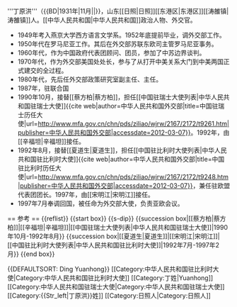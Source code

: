'''丁原洪'''（{{BD|1931年|11月||}}，山东[[日照|日照]][[东港区|东港区]][[涛雒镇|涛雒镇]]人。[[中华人民共和国|中华人民共和国]]政治人物、外交官。

* 1949年考入燕京大学西方语言文学系。1952年底提前毕业，调外交部工作。
* 1950年代在罗马尼亚工作。其后在外交部苏联东欧司主管罗马尼亚事务。
* 1960年代，作为中国政府代表团顾问、团员，参加了中苏边界谈判。
* 1970年代，作为外交部美国处处长，参与了从打开中美关系大门到中美两国正式建交的全过程。
* 1980年代，先后任外交部政策研究室副主任、主任。
* 1987年，驻联合国
* 1990年10月，接替[[蔡方柏|蔡方柏]]，担任[[中国驻瑞士大使列表|中华人民共和国驻瑞士大使]]<ref>{{cite web|author=中华人民共和国外交部|title=中国驻瑞士历任大使|url=http://www.mfa.gov.cn/chn/pds/ziliao/wjrw/2167/2172/t9261.htm|publisher=中华人民共和国外交部|accessdate=2012-03-07}}</ref>。1992年，由[[辛福坦|辛福坦]]接任。
* 1992年8月，接替[[夏道生|夏道生]]，担任[[中国驻比利时大使列表|中华人民共和国驻比利时大使]]<ref>{{cite web|author=中华人民共和国外交部|title=中国驻比利时历任大使|url=http://www.mfa.gov.cn/chn/pds/ziliao/wjrw/2167/2172/t9248.htm|publisher=中华人民共和国外交部|accessdate=2012-03-07}}</ref>，兼任驻欧盟代表团团长。1997年，由[[宋明江|宋明江]]接任。
* 1997年7月奉调回国，被任命为外交部大使，负责亚欧会议。

== 参考 ==
{{reflist}}
{{start box}}
{{s-dip}}
{{succession box|[[蔡方柏|蔡方柏]]|[[辛福坦|辛福坦]]|[[中国驻瑞士大使列表|中华人民共和国驻瑞士大使]]|1990年10月-1992年8月}}
{{succession box|[[夏道生|夏道生]]|[[宋明江|宋明江]]|[[中国驻比利时大使列表|中华人民共和国驻比利时大使]]|1992年7月-1997年2月}}
{{end box}}

{{DEFAULTSORT: Ding Yuanhong}}
[[Category:中华人民共和国驻比利时大使|Category:中华人民共和国驻比利时大使]]
[[Category:丁姓|Yuanhong]]
[[Category:中华人民共和国驻瑞士大使|Category:中华人民共和国驻瑞士大使]]
[[Category:{{Str_left|丁原洪}}姓]]
[[Category:日照人|Category:日照人]]